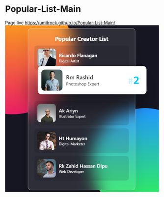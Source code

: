 # Popular-List-Main
Page live https://umitrock.github.io/Popular-List-Main/
<img src="https://github.com/UmitRock/Popular-List-Main/blob/main/page.PNG?raw=true" alt="">
